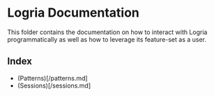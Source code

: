 # Logria Documentation

This folder contains the documentation on how to interact with Logria programmatically as well as how to leverage its feature-set as a user.


## Index

- (Patterns)[/patterns.md]
- (Sessions)[/sessions.md]